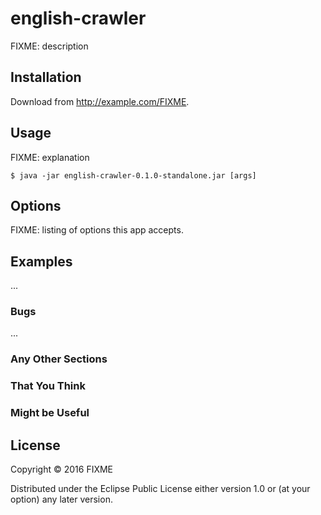 # english-crawler

FIXME: description

## Installation

Download from http://example.com/FIXME.

## Usage

FIXME: explanation

    $ java -jar english-crawler-0.1.0-standalone.jar [args]

## Options

FIXME: listing of options this app accepts.

## Examples

...

### Bugs

...

### Any Other Sections
### That You Think
### Might be Useful

## License

Copyright © 2016 FIXME

Distributed under the Eclipse Public License either version 1.0 or (at
your option) any later version.
